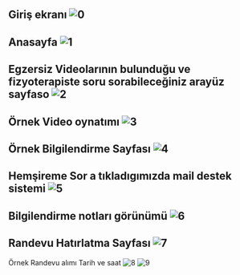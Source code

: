 Giriş ekranı
![0](https://github.com/user-attachments/assets/1ca9b6e5-72a0-4afa-b288-02b7520a3369)
-
Anasayfa
![1](https://github.com/user-attachments/assets/36fbb7c5-91d5-4176-a563-52acc4ac052a)
-
Egzersiz Videolarının bulunduğu ve fizyoterapiste soru sorabileceğiniz arayüz sayfaso
![2](https://github.com/user-attachments/assets/d6c0b586-b8d3-4658-83c8-5d3c60fb1ef0)
-
Örnek Video oynatımı
![3](https://github.com/user-attachments/assets/83426b7d-e95d-4490-a197-a7ef76a701d7)
-
Örnek Bilgilendirme Sayfası
![4](https://github.com/user-attachments/assets/032552a2-88ce-463e-b166-8c950739d251)
-
Hemşireme Sor a tıkladıgımızda mail destek sistemi
![5](https://github.com/user-attachments/assets/04f1b0f5-f857-4474-b054-d333e7952e40)
-
Bilgilendirme notları görünümü
![6](https://github.com/user-attachments/assets/8efa81c8-3ebc-4558-bd42-8877cb838282)
-
Randevu Hatırlatma Sayfası
![7](https://github.com/user-attachments/assets/41cbab04-739f-43ff-afb9-dcd33d136111)
-
Örnek Randevu alımı Tarih ve saat 
![8](https://github.com/user-attachments/assets/237ddd1f-9c0a-4629-a3c8-c1ca1bdb0bfa)
![9](https://github.com/user-attachments/assets/22456afd-b163-4e92-b0f8-d62d23ac3fa8)








